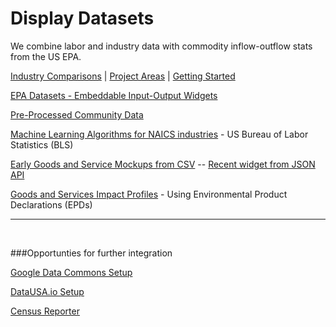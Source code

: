 # Display Datasets

We combine labor and industry data with commodity inflow-outflow stats from the US EPA.

<a href="../">Industry Comparisons</a> | [Project Areas](../../../community/projects/) | <a href="../../start/">Getting Started</a>   

[EPA Datasets - Embeddable Input-Output Widgets](../../../io/charts/)  

[Pre-Processed Community Data](https://github.com/modelearth/community-data/)  

[Machine Learning Algorithms for NAICS industries](https://github.com/modelearth/machine-learning/) - US Bureau of Labor Statistics (BLS)

[Early Goods and Service Mockups from CSV](../../../community/start/dataset/) -- [Recent widget from JSON API](/io/build/sector_list.html?view=mosaic&count=50)  

[Goods and Services Impact Profiles](../../../io/template/) - Using Environmental Product Declarations (EPDs)  

<hr><br>

###Opportunties for further integration

[Google Data Commons Setup](datacommons)  

[DataUSA.io Setup](datausa)  

[Census Reporter](../../../community/resources/censusreporter/)
<!--

[EPA Flowsa Setup](flowsa) - includes U.S. Bureau of Labor Statistics (BLS) industry data  

---
<br>
Are any maps or navigation standards using YAML for layer lists (instead of [json](ga-layers.json)?)  
[YAML Sample](https://nodeca.github.io/js-yaml/) - [Source](https://github.com/nodeca/js-yaml)
-->